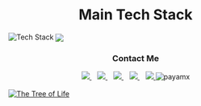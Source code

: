 <div align="center" >
<h1>Main Tech Stack</h1>
 
 <div align="start">
 <img src="https://skillicons.dev/icons?i=ts,js,react,redux,html,css,bootstrap,tailwind,materialui,git,github,figma,idea,vscode,wordpress&perline=5" alt="Tech Stack" /> 
      <a href="https://github.com/payamx">
<img align="center" src="https://github-readme-stats.vercel.app/api/top-langs/?username=danielbellmas&layout=compact&theme=tokyonight&langs_count=6" />
    </a>
</div>
 

</div>

 



<div align="center">
  
  <h3>Contact Me</h3>
  
  <div >
    <a href="https://dev.to/payamx" target="_blank">
      <img src="https://img.shields.io/badge/dev.to-0A0A0A?style=for-the-badge&logo=dev.to&logoColor=white&color=black"/>
    </a>&nbsp;&nbsp;
    <a href="https://www.linkedin.com/in/daniel-bellmas/" target="_blank">
      <img src="https://img.shields.io/badge/LinkedIn-0077B5?style=for-the-badge&logo=linkedin&logoColor=white">
    </a>&nbsp;&nbsp;
   <a href="https://medium.com/@dbalmas7" target="_blank">
      <img src="https://img.shields.io/badge/Medium-12100E?style=for-the-badge&logo=medium&logoColor=white&color=black"/>
   </a>&nbsp;&nbsp;
    <a href="https://stackoverflow.com/users/14831834/daniel-bellmas" target="_blank">
      <img src="https://img.shields.io/badge/Stack_Overflow-FE7A16?style=for-the-badge&logo=stack-overflow&logoColor=black">
    </a>&nbsp;&nbsp;
    <a href="https://codesandbox.io/u/danielbellmas" target="_blank">
      <img src="https://img.shields.io/badge/Codesandbox-000000?style=for-the-badge&logo=CodeSandbox&logoColor=white">
    </a>
    <img src="https://komarev.com/ghpvc/?username=payamx&style=flat-square&color=blue" alt="payamx"/>

  </div> 
   
</div>

<br />

  <a href="https://www.linkedin.com/in/daniel-bellmas/" target="_blank">
    <img alt="The Tree of Life" src="https://user-images.githubusercontent.com/76179660/136558695-b3462e1a-8f29-4b7a-87c3-1e9d8aaa7829.png" />
  </a>

</div>
